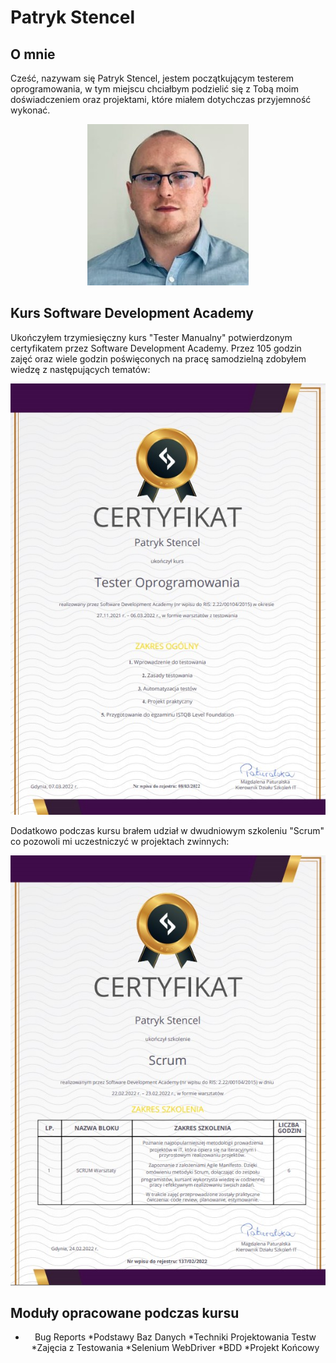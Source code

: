 # Patryk Stencel

## O mnie
Cześć, nazywam się Patryk Stencel, jestem początkującym testerem oprogramowania, w tym miejscu chciałbym podzielić się z Tobą moim doświadczeniem oraz projektami, które miałem dotychczas przyjemność wykonać.
<center>

![image](https://github.com/PatrykStencel/Portfolio/blob/main/img/me.jpg?raw=true)


</center>

## Kurs Software Development Academy
Ukończyłem trzymiesięczny kurs "Tester Manualny" potwierdzonym certyfikatem przez Software Development Academy. Przez 105 godzin zajęć oraz wiele godzin poświęconych na pracę samodzielną zdobyłem wiedzę z następujących tematów:

![image](https://github.com/PatrykStencel/Portfolio/blob/main/img/tester.jpg?raw=true)

Dodatkowo podczas kursu brałem udział w dwudniowym szkoleniu "Scrum" co pozowoli mi uczestniczyć w projektach zwinnych:

![image](https://github.com/PatrykStencel/Portfolio/blob/main/img/Scrum.jpg?raw=true)

## Moduły opracowane podczas kursu
<center>

* Bug Reports
*Podstawy Baz Danych
*Techniki Projektowania Testw
*Zajęcia z Testowania
*Selenium WebDriver
*BDD
*Projekt Końcowy

</center>
